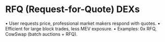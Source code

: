 # RFQ (Request-for-Quote) DEXs

•	User requests price, professional market makers respond with quotes.
•	Efficient for large block trades, less MEV exposure.
•	Examples: 0x RFQ, CowSwap (batch auctions + RFQ).


